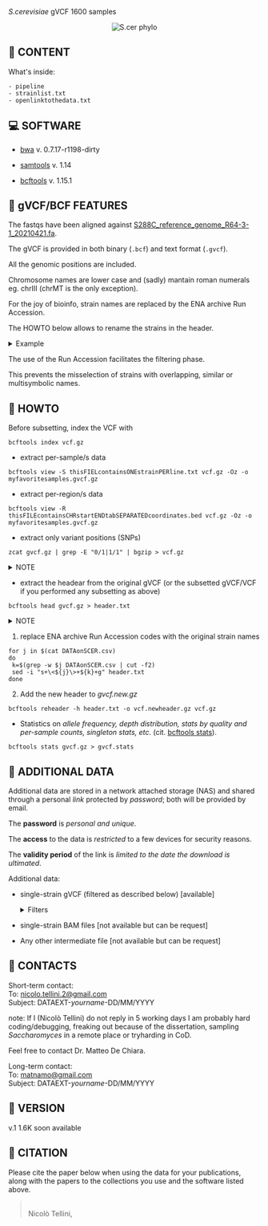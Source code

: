 *S.cerevisiae* gVCF 1600 samples

<p align="center">
  <img src="https://github.com/nicolo-tellini/S.cerevisiae-gVCF/blob/main/imagelogo.png" alt="S.cer phylo"/>
</p>


## :open_file_folder: CONTENT

What's inside:

```
- pipeline
- strainlist.txt
- openlinktothedata.txt
```

## :computer: SOFTWARE

* [bwa](https://github.com/lh3/bwa/releases/tag/v0.7.17) v. 0.7.17-r1198-dirty

* [samtools](https://github.com/samtools/samtools/releases/tag/1.14) v. 1.14

* [bcftools](https://github.com/samtools/bcftools/releases/tag/1.15.1) v. 1.15.1

## :page_facing_up: gVCF/BCF FEATURES

The fastqs have been aligned against [S288C_reference_genome_R64-3-1_20210421.fa](http://sgd-archive.yeastgenome.org/sequence/S288C_reference/genome_releases/S288C_reference_genome_R64-3-1_20210421.tgz). 

The gVCF is provided in both binary (```.bcf```) and text format (```.gvcf```).

All the genomic positions are included.

Chromosome names are lower case and (sadly) mantain roman numerals eg. chrIII (chrMT is the only exception).

For the joy of bioinfo, strain names are replaced by the ENA archive Run Accession.

The HOWTO below allows to rename the strains in the header.

<details><summary>Example</summary>
    
  The strain **UWO 03-433.3** in the gVCF is named ERR1352879. Renaming ERR1352879 results in **UWO 03-433.3** 
  
</details>
     
The use of the Run Accession facilitates the filtering phase.

This prevents the misselection of strains with overlapping, similar or multisymbolic names.

## :wrench: HOWTO

Before subsetting, index the VCF with 

```
bcftools index vcf.gz
```

 - extract per-sample/s data
 ```
 bcftools view -S thisFIELcontainsONEstrainPERline.txt vcf.gz -Oz -o myfavoritesamples.gvcf.gz
 ```

 - extract per-region/s data
 ```
 bcftools view -R thisFILEcontainsCHRstartENDtabSEPARATEDcoordinates.bed vcf.gz -Oz -o myfavoritesamples.gvcf.gz
 ```
 
 - extract only variant positions (SNPs)
 ```
 zcat gvcf.gz | grep -E "0/1|1/1" | bgzip > vcf.gz
 ```
 <details><summary>NOTE</summary>
    
  The output of this command will remove the header. Nevermind, we can put it back. 
  
 </details>
 
 - extract the headear from the original gVCF (or the subsetted gVCF/VCF if you performed any subsetting as above)
 ```
 bcftools head gvcf.gz > header.txt
 ```
  <details><summary>NOTE</summary>
    
  If you want **keep** the ENA archive Run Accession codes as strain names jump to 2. If you want **replace** the ENA archive Run Accession codes with the original strain names follow all the steps. 
  
</details>

 
 1) replace ENA archive Run Accession codes with the original strain names
 
  ```
  for j in $(cat DATAonSCER.csv)
  do
   k=$(grep -w $j DATAonSCER.csv | cut -f2)
   sed -i "s+\<${j}\>+${k}+g" header.txt
  done
  ```
  
 2) Add the new header to *gvcf.new.gz*
 ```
 bcftools reheader -h header.txt -o vcf.newheader.gz vcf.gz
 ```
 - Statistics on *allele frequency, depth distribution, stats by quality and per-sample counts, singleton stats, etc.* (cit. [bcftools stats](https://samtools.github.io/bcftools/bcftools.html#stats)).
 ```
 bcftools stats gvcf.gz > gvcf.stats
 ```

## :paperclip: ADDITIONAL DATA

Additional data are stored in a network attached storage (NAS) and shared through a personal *link* protected by *password*; both will be provided by email.

The **password** is *personal and unique*.

The **access** to the data is *restricted* to a few devices for security reasons.

The **validity period** of the link is *limited to the date the download is ultimated*.

Additional data:

- single-strain gVCF (filtered as described below) [available]
  <details><summary>Filters</summary>
  
     MQ >= 5
  
     QUAL >= 20
  
     DP >= 10
  
  </details>

- single-strain BAM files [not available but can be request]

- Any other intermediate file [not available but can be request]


## :e-mail: CONTACTS

Short-term contact:</br>
To: nicolo.tellini.2@gmail.com </br>
Subject: DATAEXT-*yourname*-DD/MM/YYYY

note: If I (Nicolò Tellini) do not reply in 5 working days I am probably hard coding/debugging, freaking out because of the dissertation, sampling *Saccharomyces* in a remote place or tryharding in CoD.</br>

Feel free to contact Dr. Matteo De Chiara.

Long-term contact:</br>
To: matnamo@gmail.com </br>
Subject: DATAEXT-*yourname*-DD/MM/YYYY

## :seedling: VERSION

v.1 1.6K soon available

## :scroll: CITATION

Please cite the paper below when using the data for your publications, along with the papers to the collections you use and the software listed above.

>  </br>
> Nicolò Tellini,</br>
>
